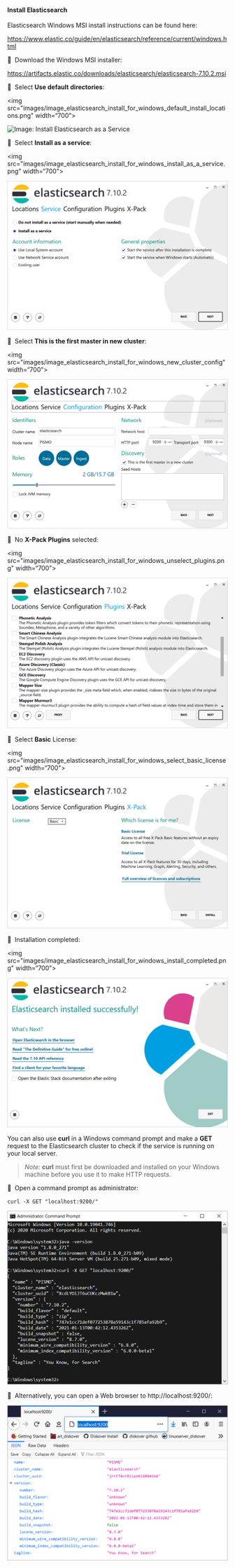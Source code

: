 #### Install Elasticsearch

Elasticsearch Windows MSI install instructions can be found here:  

<a href=“https://www.elastic.co/guide/en/elasticsearch/reference/current/windows.html”>https://www.elastic.co/guide/en/elasticsearch/reference/current/windows.html</a>

🔴 &nbsp;Download the Windows MSI installer: 

<a href=“https://artifacts.elastic.co/downloads/elasticsearch/elasticsearch-7.10.2.msi”>https://artifacts.elastic.co/downloads/elasticsearch/elasticsearch-7.10.2.msi</a>

🔴 &nbsp;Select **Use default directories**:

<img src="images/image_elasticsearch_install_for_windows_default_install_locations.png" width=“700">

![Image: Install Elasticsearch as a Service](images/image_elasticsearch_install_for_windows_default_install_locations.png.png)

🔴 &nbsp;Select **Install as a service**:

<img src="images/image_elasticsearch_install_for_windows_install_as_a_service.png" width=“700">
                                                                         
![Image: Install Elasticsearch as a Service](images/image_elasticsearch_install_for_windows_install_as_a_service.png)

🔴 &nbsp;Select **This is the first master in new cluster**:

<img src="images/image_elasticsearch_install_for_windows_new_cluster_config" width=“700">

![Image: Elasticsearch New Cluster Creation](images/image_elasticsearch_install_for_windows_new_cluster_config.png)

🔴 &nbsp;No **X-Pack Plugins**  selected:

<img src="images/image_elasticsearch_install_for_windows_unselect_plugins.png" width=“700">
                                                                         
![Image: Elasticsearch X-Pack Plugins](images/image_elasticsearch_install_for_windows_unselect_plugins.png)

🔴 &nbsp;Select **Basic** License:

<img src="images/image_elasticsearch_install_for_windows_select_basic_license.png" width=“700">

![Image: Elasticsearch License Selection](images/image_elasticsearch_install_for_windows_select_basic_license.png)

🔴 &nbsp;Installation completed:

<img src="images/image_elasticsearch_install_for_windows_install_completed.png" width=“700">
                                                                         
![Image: Elasticsearch Installation Completed](images/image_elasticsearch_install_for_windows_install_completed.png)

You can also use **curl** in a Windows command prompt and make a **GET** request to the Elasticsearch cluster to check if the service is running on your local server.

>_Note:_ **curl** must first be downloaded and installed on your Windows machine before you use it to make HTTP requests.

🔴 &nbsp;Open a command prompt as administrator:
```
curl -X GET "localhost:9200/"
```

![Image: Open Command Prompt as an Administrator](images/image_elasticsearch_install_for_windows_check_cluster_health_on_local_server.png)

🔴 &nbsp;Alternatively, you can open a Web browser to http://localhost:9200/:

![Image: Open Web Browser to localhost:9200](images/image_elasticsearch_install_for_windows_check_cluster_health_by_opening_localhost_9200.png)
